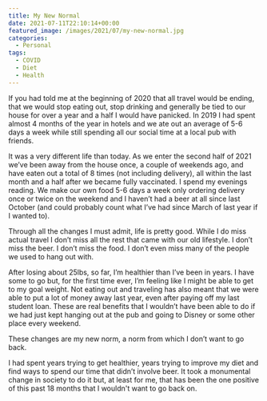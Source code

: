 ```yaml
---
title: My New Normal
date: 2021-07-11T22:10:14+00:00
featured_image: /images/2021/07/my-new-normal.jpg
categories:
  - Personal
tags:
  - COVID
  - Diet
  - Health
---
```


If you had told me at the beginning of 2020 that all travel would be ending, that we would stop eating out, stop drinking and generally be tied to our house for over a year and a half I would have panicked. In 2019 I had spent almost 4 months of the year in hotels and we ate out an average of 5-6 days a week while still spending all our social time at a local pub with friends.

It was a very different life than today.
As we enter the second half of 2021 we’ve been away from the house once, a couple of weekends ago, and have eaten out a total of 8 times (not including delivery), all within the last month and a half after we became fully vaccinated. I spend my evenings reading. We make our own food 5-6 days a week only ordering delivery once or twice on the weekend and I haven’t had a beer at all since last October (and could probably count what I’ve had since March of last year if I wanted to).

Through all the changes I must admit, life is pretty good. While I do miss actual travel I don’t miss all the rest that came with our old lifestyle. I don’t miss the beer. I don’t miss the food. I don’t even miss many of the people we used to hang out with.

After losing about 25lbs, so far, I’m healthier than I’ve been in years. I have some to go but, for the first time ever, I’m feeling like I might be able to get to my goal weight. Not eating out and traveling has also meant that we were able to put a lot of money away last year, even after paying off my last student loan. These are real benefits that I wouldn’t have been able to do if we had just kept hanging out at the pub and going to Disney or some other place every weekend.

These changes are my new norm, a norm from which I don’t want to go back.

I had spent years trying to get healthier, years trying to improve my diet and find ways to spend our time that didn’t involve beer. It took a monumental change in society to do it but, at least for me, that has been the one positive of this past 18 months that I wouldn't want to go back on.
